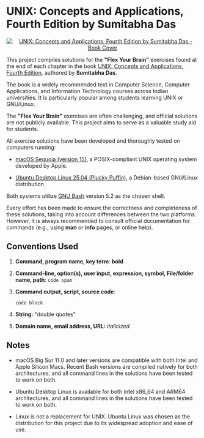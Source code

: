 # UNIX: Concepts and Applications, Fourth Edition by Sumitabha Das

<p align="center">
    <a href="http://mhhe.com/das/uca/"><img src="https://highered.mheducation.com/sites/dl/free/0070635463/cover/coverL.gif" alt="UNIX: Concepts and Applications, Fourth Edition by Sumitabha Das - Book Cover"></a>
</p>

This project compiles solutions for the **"Flex Your Brain"** exercises found at the end of each chapter in the book [UNIX: Concepts and Applications, Fourth Edition][book], authored by **Sumitabha Das**.

The book is a widely recommended text in Computer Science, Computer Applications, and Information Technology courses across Indian universities. It is particularly popular among students learning UNIX or GNU/Linux.

The **"Flex Your Brain"** exercises are often challenging, and official solutions are not publicly available. This project aims to serve as a valuable study aid for students.

All exercise solutions have been developed and thoroughly tested on computers running:

-   [macOS Sequoia (version 15)][macOS], a POSIX-compliant UNIX operating system developed by Apple.

-   [Ubuntu Desktop Linux 25.04 (Plucky Puffin)][ubuntu], a Debian-based GNU/Linux distribution.

Both systems utilize [GNU Bash][bash] version 5.2 as the chosen shell.

Every effort has been made to ensure the correctness and completeness of these solutions, taking into account differences between the two platforms. However, it is always recommended to consult official documentation for commands (e.g., using **man** or **info** pages, or online help).

## Conventions Used

1.  **Command, program name, key term**: **bold**

2.  **Command-line, option(s), user input, expression, symbol, File/folder name, path**: `code span`

3.  **Command output, script, source code**:

    ```
    code block
    ```

4.  **String:** "double quotes"

5.  **Domain name, email address, URL:** _italicized_

## Notes

-   macOS Big Sur 11.0 and later versions are compatible with both Intel and Apple Silicon Macs. Recent Bash versions are compiled natively for both architectures, and all command lines in the solutions have been tested to work on both.

-   Ubuntu Desktop Linux is available for both Intel x86_64 and ARM64 architectures, and all command lines in the solutions have been tested to work on both.

-   Linux is not a replacement for UNIX. Ubuntu Linux was chosen as the distribution for this project due to its widespread adoption and ease of use.

[book]:     http://mhhe.com/das/uca/
[macOS]:    https://www.apple.com/macos/
[ubuntu]:   https://ubuntu.com/download/desktop/
[bash]:     https://www.gnu.org/software/bash/
